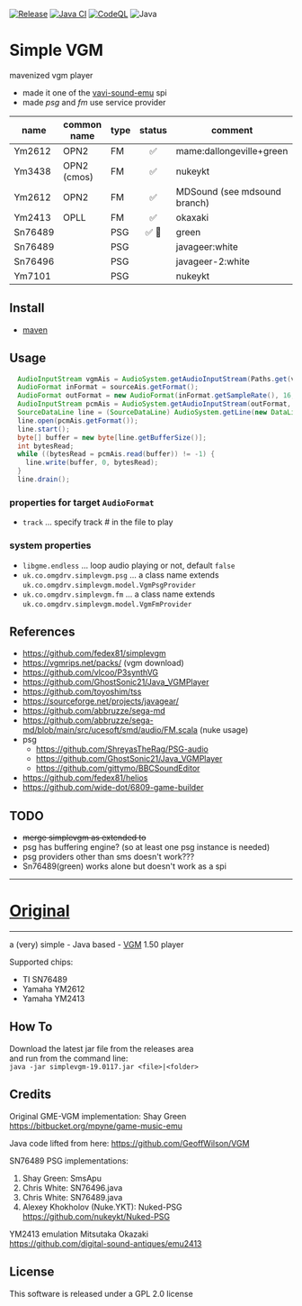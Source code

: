 [![Release](https://jitpack.io/v/umjammer/simplevgm.svg)](https://jitpack.io/#umjammer/simplevgm)
[![Java CI](https://github.com/umjammer/simplevgm/actions/workflows/maven.yml/badge.svg)](https://github.com/umjammer/simplevgm/actions/workflows/maven.yml)
[![CodeQL](https://github.com/umjammer/simplevgm/actions/workflows/codeql-analysis.yml/badge.svg)](https://github.com/umjammer/simplevgm/actions/workflows/codeql-analysis.yml)
![Java](https://img.shields.io/badge/Java-17-b07219)

# Simple VGM

 mavenized vgm player

* made it one of the [vavi-sound-emu](https://github.com/umjammer/vavi-sound-emu) spi
* made *psg* and *fm* use service provider 

| name      | common name | type | status | comment                      |
|-----------|-------------|------|:------:|------------------------------|
| Ym2612    | OPN2        | FM   |   ✅️   | mame:dallongeville+green     |
| Ym3438    | OPN2 (cmos) | FM   |   ✅️   | nukeykt                      |
| Ym2612    | OPN2        | FM   |   ✅️   | MDSound (see mdsound branch) |
| Ym2413    | OPLL        | FM   |   ✅️   | okaxaki                      |
| Sn76489   |             | PSG  |  ✅ 🚧  | green                        |
| Sn76489   |             | PSG  |        | javageer:white               |
| Sn76496   |             | PSG  |        | javageer-2:white             |
| Ym7101    |             | PSG  |        | nukeykt                      |

## Install

* [maven](https://jitpack.io/#umjammer/simplevgm)

## Usage

```java
  AudioInputStream vgmAis = AudioSystem.getAudioInputStream(Paths.get(vgm).toFile());
  AudioFormat inFormat = sourceAis.getFormat();
  AudioFormat outFormat = new AudioFormat(inFormat.getSampleRate(), 16, inFormat.getChannels(), true, true, props);
  AudioInputStream pcmAis = AudioSystem.getAudioInputStream(outFormat, vgmAis);
  SourceDataLine line = (SourceDataLine) AudioSystem.getLine(new DataLine.Info(SourceDataLine.class, pcmAis.getFormat()));
  line.open(pcmAis.getFormat());
  line.start();
  byte[] buffer = new byte[line.getBufferSize()];
  int bytesRead;
  while ((bytesRead = pcmAis.read(buffer)) != -1) {
    line.write(buffer, 0, bytesRead);
  }
  line.drain();
```

### properties for target `AudioFormat`

 * `track` ... specify track # in the file to play

### system properties

 * `libgme.endless` ... loop audio playing or not, default `false`
 * `uk.co.omgdrv.simplevgm.psg` ... a class name extends `uk.co.omgdrv.simplevgm.model.VgmPsgProvider`
 * `uk.co.omgdrv.simplevgm.fm` ... a class name extends `uk.co.omgdrv.simplevgm.model.VgmFmProvider`


## References

 * https://github.com/fedex81/simplevgm
 * https://vgmrips.net/packs/ (vgm download)
 * https://github.com/vlcoo/P3synthVG
 * https://github.com/GhostSonic21/Java_VGMPlayer
 * https://github.com/toyoshim/tss
 * https://sourceforge.net/projects/javagear/
 * https://github.com/abbruzze/sega-md
 * https://github.com/abbruzze/sega-md/blob/main/src/ucesoft/smd/audio/FM.scala (nuke usage)
 * psg
   * https://github.com/ShreyasTheRag/PSG-audio
   * https://github.com/GhostSonic21/Java_VGMPlayer
   * https://github.com/gittymo/BBCSoundEditor
 * https://github.com/fedex81/helios
 * https://github.com/wide-dot/6809-game-builder

## TODO

 * ~~merge simplevgm as extended to~~
 * psg has buffering engine? (so at least one psg instance is needed)
 * psg providers other than sms doesn't work???
 * Sn76489(green) works alone but doesn't work as a spi

---

# [Original](https://github.com/fedex81/simplevgm)

----------
a (very) simple - Java based - [VGM][1] 1.50 player  

Supported chips:
- TI SN76489
- Yamaha YM2612
- Yamaha YM2413

How To
-----
Download the latest jar file from the releases area  
and run from the command line:  
`java -jar simplevgm-19.0117.jar <file>|<folder>`

Credits
-------
Original GME-VGM implementation:
Shay Green
https://bitbucket.org/mpyne/game-music-emu

Java code lifted from here:
https://github.com/GeoffWilson/VGM

SN76489 PSG implementations:
1. Shay Green: SmsApu
2. Chris White: SN76496.java
3. Chris White: SN76489.java
4. Alexey Khokholov (Nuke.YKT): Nuked-PSG
   https://github.com/nukeykt/Nuked-PSG

YM2413 emulation
Mitsutaka Okazaki  
https://github.com/digital-sound-antiques/emu2413

License
-------

This software is released under a GPL 2.0 license

[1]: https://en.wikipedia.org/wiki/Video_game_music
